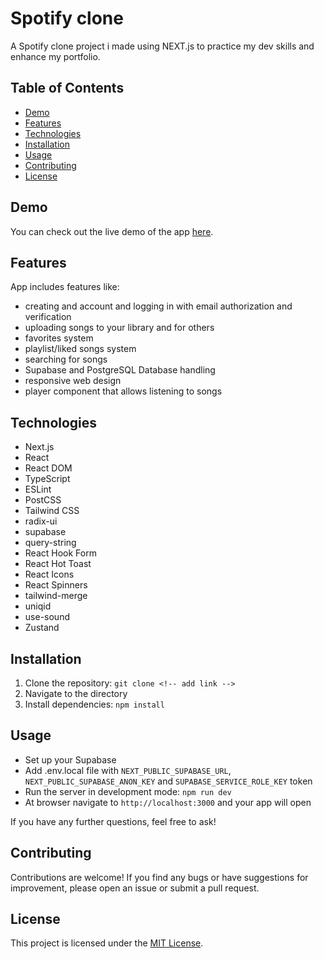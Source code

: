 # Spotify clone

A Spotify clone project i made using NEXT.js to practice my dev skills and enhance my portfolio.

## Table of Contents

- [Demo](#demo)
- [Features](#features)
- [Technologies](#technologies)
- [Installation](#installation)
- [Usage](#usage)
- [Contributing](#contributing)
- [License](#license)

## Demo

You can check out the live demo of the app [here](<!-- add link -->).

## Features

App includes features like:

- creating and account and logging in with email authorization and verification
- uploading songs to your library and for others
- favorites system
- playlist/liked songs system
- searching for songs
- Supabase and PostgreSQL Database handling
- responsive web design
- player component that allows listening to songs

## Technologies

- Next.js
- React
- React DOM
- TypeScript
- ESLint
- PostCSS
- Tailwind CSS
- radix-ui
- supabase
- query-string
- React Hook Form
- React Hot Toast
- React Icons
- React Spinners
- tailwind-merge
- uniqid
- use-sound
- Zustand

## Installation

1.  Clone the repository: `git clone <!-- add link -->`
2.  Navigate to the directory
3.  Install dependencies: `npm install`

## Usage

- Set up your Supabase
- Add .env.local file with `NEXT_PUBLIC_SUPABASE_URL`, `NEXT_PUBLIC_SUPABASE_ANON_KEY` and `SUPABASE_SERVICE_ROLE_KEY` token
- Run the server in development mode: `npm run dev`
- At browser navigate to `http://localhost:3000` and your app will open

If you have any further questions, feel free to ask!

## Contributing

Contributions are welcome! If you find any bugs or have suggestions for improvement, please open an issue or submit a pull request.

## License

This project is licensed under the [MIT License](LICENSE).
